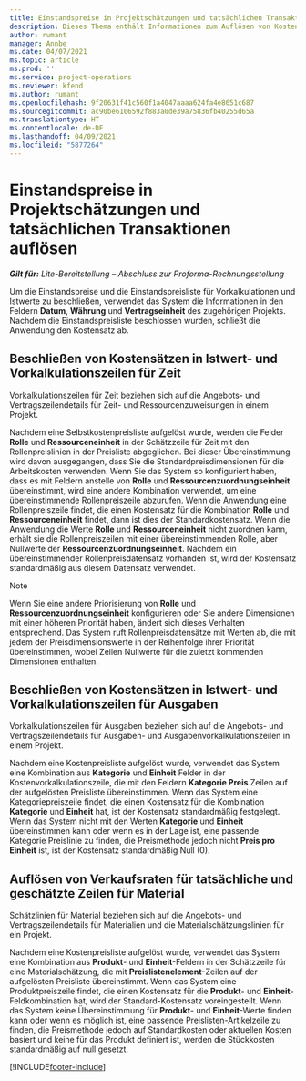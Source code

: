 ```yaml
---
title: Einstandspreise in Projektschätzungen und tatsächlichen Transaktionen auflösen
description: Dieses Thema enthält Informationen zum Auflösen von Kostenpreisen anhand von Projektschätzungen und Istdaten.
author: rumant
manager: Annbe
ms.date: 04/07/2021
ms.topic: article
ms.prod: ''
ms.service: project-operations
ms.reviewer: kfend
ms.author: rumant
ms.openlocfilehash: 9f20631f41c560f1a4047aaaa624fa4e8651c687
ms.sourcegitcommit: ac90be6106592f883a0de39a75836fb40255d65a
ms.translationtype: HT
ms.contentlocale: de-DE
ms.lasthandoff: 04/09/2021
ms.locfileid: "5877264"
---
```

# <a name="resolve-cost-prices-on-project-estimates-and-actuals"></a>Einstandspreise in Projektschätzungen und tatsächlichen Transaktionen auflösen 

_**Gilt für:** Lite-Bereitstellung – Abschluss zur Proforma-Rechnungsstellung_

Um die Einstandspreise und die Einstandspreisliste für Vorkalkulationen und Istwerte zu beschließen, verwendet das System die Informationen in den Feldern **Datum**, **Währung** und **Vertragseinheit** des zugehörigen Projekts. Nachdem die Einstandspreisliste beschlossen wurden, schließt die Anwendung den Kostensatz ab.

## <a name="resolving-cost-rates-on-actual-and-estimate-lines-for-time"></a>Beschließen von Kostensätzen in Istwert- und Vorkalkulationszeilen für Zeit

Vorkalkulationszeilen für Zeit beziehen sich auf die Angebots- und Vertragszeilendetails für Zeit- und Ressourcenzuweisungen in einem Projekt.

Nachdem eine Selbstkostenpreisliste aufgelöst wurde, werden die Felder **Rolle** und **Ressourceneinheit** in der Schätzzeile für Zeit mit den Rollenpreislinien in der Preisliste abgeglichen. Bei dieser Übereinstimmung wird davon ausgegangen, dass Sie die Standardpreisdimensionen für die Arbeitskosten verwenden. Wenn Sie das System so konfiguriert haben, dass es mit Feldern anstelle von **Rolle** und **Ressourcenzuordnungseinheit** übereinstimmt, wird eine andere Kombination verwendet, um eine übereinstimmende Rollenpreiszeile abzurufen. Wenn die Anwendung eine Rollenpreiszeile findet, die einen Kostensatz für die Kombination **Rolle** und **Ressourceneinheit** findet, dann ist dies der Standardkostensatz. Wenn die Anwendung die Werte **Rolle** und **Ressourceneinheit** nicht zuordnen kann, erhält sie die Rollenpreiszeilen mit einer übereinstimmenden Rolle, aber Nullwerte der **Ressourcenzuordnungseinheit**. Nachdem ein übereinstimmender Rollenpreisdatensatz vorhanden ist, wird der Kostensatz standardmäßig aus diesem Datensatz verwendet. 

> [!NOTE]
> Wenn Sie eine andere Priorisierung von **Rolle** und **Ressourcenzuordnungseinheit** konfigurieren oder Sie andere Dimensionen mit einer höheren Priorität haben, ändert sich dieses Verhalten entsprechend. Das System ruft Rollenpreisdatensätze mit Werten ab, die mit jedem der Preisdimensionswerte in der Reihenfolge ihrer Priorität übereinstimmen, wobei Zeilen Nullwerte für die zuletzt kommenden Dimensionen enthalten.

## <a name="resolving-cost-rates-on-actual-and-estimate-lines-for-expense"></a>Beschließen von Kostensätzen in Istwert- und Vorkalkulationszeilen für Ausgaben

Vorkalkulationszeilen für Ausgaben beziehen sich auf die Angebots- und Vertragszeilendetails für Ausgaben- und Ausgabenvorkalkulationszeilen in einem Projekt.

Nachdem eine Kostenpreisliste aufgelöst wurde, verwendet das System eine Kombination aus **Kategorie** und **Einheit** Felder in der Kostenvorkalkulationszeile, die mit den Feldern **Kategorie Preis** Zeilen auf der aufgelösten Preisliste übereinstimmen. Wenn das System eine Kategoriepreiszeile findet, die einen Kostensatz für die Kombination **Kategorie** und **Einheit** hat, ist der Kostensatz standardmäßig festgelegt. Wenn das System nicht mit den Werten **Kategorie** und **Einheit** übereinstimmen kann oder wenn es in der Lage ist, eine passende Kategorie Preislinie zu finden, die Preismethode jedoch nicht **Preis pro Einheit** ist, ist der Kostensatz standardmäßig Null (0).

## <a name="resolving-cost-rates-on-actual-and-estimate-lines-for-material"></a>Auflösen von Verkaufsraten für tatsächliche und geschätzte Zeilen für Material

Schätzlinien für Material beziehen sich auf die Angebots- und Vertragszeilendetails für Materialien und die Materialschätzungslinien für ein Projekt.

Nachdem eine Kostenpreisliste aufgelöst wurde, verwendet das System eine Kombination aus **Produkt**- und **Einheit**-Feldern in der Schätzzeile für eine Materialschätzung, die mit **Preislistenelement**-Zeilen auf der aufgelösten Preisliste übereinstimmt. Wenn das System eine Produktpreiszeile findet, die einen Kostensatz für die **Produkt**- und **Einheit**-Feldkombination hat, wird der Standard-Kostensatz voreingestellt. Wenn das System keine Übereinstimmung für **Produkt**- und **Einheit**-Werte finden kann oder wenn es möglich ist, eine passende Preislisten-Artikelzeile zu finden, die Preismethode jedoch auf Standardkosten oder aktuellen Kosten basiert und keine für das Produkt definiert ist, werden die Stückkosten standardmäßig auf null gesetzt.


[!INCLUDE[footer-include](../../includes/footer-banner.md)]
